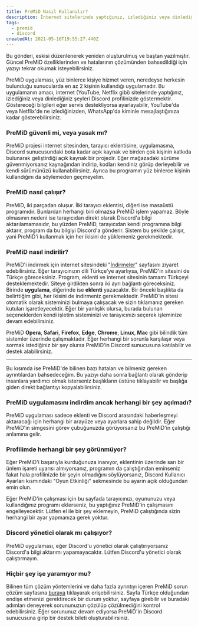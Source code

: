```yaml
---
title: PreMiD Nasıl Kullanılır?
description: İnternet sitelerinde yaptığınız, izlediğiniz veya dinlediğiniz aktiviteleri Discord profilinize yansıtan PreMiD nasıl kullanılır?
tags:
  - premid
  - discord
createdAt: 2021-05-16T19:55:27.440Z
---
```


<blog-notification>

Bu gönderi, eskisi düzenlenerek yeniden oluşturulmuş ve baştan yazılmıştır. Güncel PreMiD özelliklerinden ve hatalarının çözümünden bahsedildiği için yazıyı tekrar okumak isteyebilirsiniz.

</blog-notification>

PreMiD uygulaması, yüz binlerce kişiye hizmet veren, neredeyse herkesin bulunduğu sunucularda en az 2 kişinin kullandığı uygulamadır. Bu uygulamanın amacı, internet (YouTube, Netflix gibi) sitelerinde yaptığınız, izlediğiniz veya dinlediğiniz şeyleri Discord profilinizde göstermektir. Göstereceği bilgileri eğer servis destekliyorsa ayarlayabilir, YouTube'da veya Netflix'de ne izlediğinizden, WhatsApp'da kiminle mesajlaştığınıza kadar gösterebilirsiniz.

### PreMiD güvenli mi, veya yasak mı?

PreMiD projesi internet sitesinden, tarayıcı eklentisine, uygulamasına, Discord sunucusundaki bota kadar açık kaynak ve birden çok kişinin katkıda bulunarak geliştirdiği açık kaynak bir projedir. Eğer mağazadaki sürüme güvenmiyorsanız kaynağından indirip, kodları kendiniz görüp derleyebilir ve kendi sürümünüzü kullanabilirsiniz. Ayrıca bu programın yüz binlerce kişinin kullandığını da söylemeden geçmeyelim.

### PreMiD nasıl çalışır?

PreMiD, iki parçadan oluşur. İlki tarayıcı eklentisi, diğeri ise masaüstü programıdır. Bunlardan herhangi biri olmazsa PreMiD işlem yapamaz. Böyle olmasının nedeni ise tarayıcıdan direkt olarak Discord'a bilgi aktarılamamasıdır, bu yüzden PreMiD, tarayıcıdan kendi programına bilgi aktarır, program da bu bilgiyi Discord'a gönderir. Sistem bu şekilde çalışır, yani PreMiD'i kullanmak için her ikisini de yüklemeniz gerekmektedir.

### PreMiD nasıl indirilir?

PreMiD'i indirmek için internet sitesindeki "[İndirmeler](https://premid.app/downloads)" sayfasını ziyaret edebilirsiniz. Eğer tarayıcınızın dili Türkçe'ye ayarlıysa, PreMiD'in sitesini de Türkçe göreceksiniz. Program, eklenti ve internet sitesinin tamamı Türkçeyi desteklemektedir. Siteye girdikten sonra iki ayrı bağlantı göreceksiniz. Birinde **uygulama**, diğerinde ise **eklenti** yazacaktır. Bir önceki başlıkta da belirttiğim gibi, her ikisini de indirmeniz gerekmektedir. PreMiD'in sitesi otomatik olarak sisteminizi bulmaya çalışacak ve sizin tıklamanız gereken kutuları işaretleyecektir. Eğer bir yanlışlık olursa, burada bulunan seçeneklerden kendi işletim sisteminizi ve tarayıcınızı seçerek işleminize devam edebilirsiniz.

<blog-notification>

PreMiD **Opera**, **Safari**, **Firefox**, **Edge**, **Chrome**, **Linux**, **Mac** gibi bilindik tüm sistemler üzerinde çalışmaktadır. Eğer herhangi bir sorunla karşılaşır veya sormak istediğiniz bir şey olursa PreMiD'in Discord sunucusuna katılabilir ve destek alabilirsiniz.

</blog-notification>

<hr>

Bu kısımda ise PreMiD'de bilinen bazı hataları ve bilmeniz gereken ayrıntılardan bahsedeceğim. Bu yazıyı daha sonra bağlantı olarak gönderip insanlara yardımcı olmak isterseniz başlıkların üstüne tıklayabilir ve başlığa giden direkt bağlantıyı kopyalabilirsiniz.

### PreMiD uygulamasını indirdim ancak herhangi bir şey açılmadı?

PreMiD uygulaması sadece eklenti ve Discord arasındaki haberleşmeyi aktaracağı için herhangi bir arayüze veya ayarlara sahip değildir. Eğer PreMiD'in simgesini görev çubuğunuzda görüyorsanız bu PreMiD'in çalıştığı anlamına gelir.

<smart-image src="https://i.imgur.com/PQ0OXHL.gif" title="PreMiD'i görev çubuğunda gösteren resim"></smart-image>

### Profilimde herhangi bir şey görünmüyor?

Eğer PreMiD'i başarıyla kurduğunuza inanıyor, eklentinin üzerinde sarı bir ünlem işareti uyarısı almıyorsanız, programın da çalıştığından eminseniz fakat hala profilinizde bir şeyin olmadığını söylüyorsanız, Discord Kullanıcı Ayarları kısmındaki "Oyun Etkinliği" sekmesinde bu ayarın açık olduğundan emin olun.

<blog-notification type="warning">

Eğer PreMiD'in çalışması için bu sayfada tarayıcınızı, oyununuzu veya kullandığınız programı eklerseniz, bu yaptığınız PreMiD'in çalışmasını engelleyecektir. Lütfen el ile bir şey eklemeyin, PreMiD çalıştığında sizin herhangi bir ayar yapmanıza gerek yoktur.

</blog-notification>

<div class="rounded bg-[#36393f]">
  <smart-image src="https://i.imgur.com/PApLvyb.png" title="Kullanıcı ayarlarındaki Oyun Etkinliği sayfası"></smart-image>
</div>

### Discord yönetici olarak mı çalışıyor?

PreMiD uygulaması, eğer Discord'u yönetici olarak çalıştırıyorsanız Discord'a bilgi aktarımı yapamayacaktır. Lütfen Discord'u yönetici olarak çalıştırmayın.

### Hiçbir şey işe yaramıyor mu?

Bilinen tüm çözüm yöntemlerini ve daha fazla ayrıntıyı içeren PreMiD sorun çözüm sayfasına [buraya](https://docs.premid.app/tr/troubleshooting) tıklayarak erişebilirsiniz. Sayfa Türkçe olduğundan endişe etmenizi gerektirecek bir durum yoktur, sayfaya girebilir ve buradaki adımları deneyerek sorununuzun çözülüp çözülmediğini kontrol edebilirsiniz. Eğer sorununuz devam ediyorsa PreMiD'in Discord sunucusuna girip bir destek bileti oluşturabilirsiniz.
